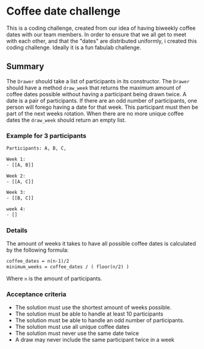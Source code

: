 # Coffee date challenge

This is a coding challenge, created from our idea of having biweekly coffee dates with our team members. In order to ensure that we all get to meet with each other, and that the "dates" are distributed uniformly, i created this coding challenge. Ideally it is a fun fabulab challenge.

## Summary

The `Drawer` should take a list of participants in its constructor. The `Drawer` should have a method `draw_week` that returns the maximum amount of coffee dates possible without having a participant being drawn twice. A date is a pair of participants. If there are an odd number of participants, one person will forego having a date for that week. This participant must then be part of the next weeks rotation. When there are no more unique coffee dates the `draw_week` should return an empty list.

### Example for 3 participants

```txt
Participants: A, B, C,

Week 1:
- [[A, B]]

Week 2:
- [[A, C]]

Week 3:
- [[B, C]]

week 4:
- []
```

### Details

The amount of weeks it takes to have all possible coffee dates is calculated by the following formula:

```txt
coffee_dates = n(n-1)/2
minimum_weeks = coffee_dates / ( floor(n/2) )
```

Where `n` is the amount of participants.

### Acceptance criteria

- The solution must use the shortest amount of weeks possible.
- The solution must be able to handle at least 10 participants
- The solution must be able to handle an odd number of participants.
- The solution must use all unique coffee dates
- The solution must never use the same date twice
- A draw may never include the same participant twice in a week

